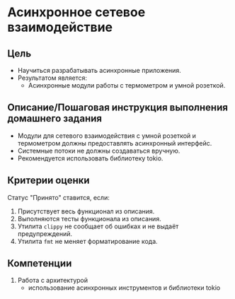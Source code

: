 # Асинхронное сетевое взаимодействие

## Цель

- Научиться разрабатывать асинхронные приложения.
- Результатом является:
  - Асинхронные модули работы с термометром и умной розеткой.

## Описание/Пошаговая инструкция выполнения домашнего задания

- Модули для сетевого взаимодействия с умной розеткой и термометром должны предоставлять асинхронный интерфейс.
- Системные потоки не должны создаваться вручную.
- Рекомендуется использовать библиотеку tokio.

## Критерии оценки

Статус "Принято" ставится, если:

1. Присутствует весь функционал из описания.
2. Выполняются тесты функционала из описания.
3. Утилита `clippy` не сообщает об ошибках и не выдаёт предупреждений.
4. Утилита `fmt` не меняет форматирование кода.

## Компетенции

1. Работа с архитектурой
   - использование асинхронных инструментов и библиотеки tokio
